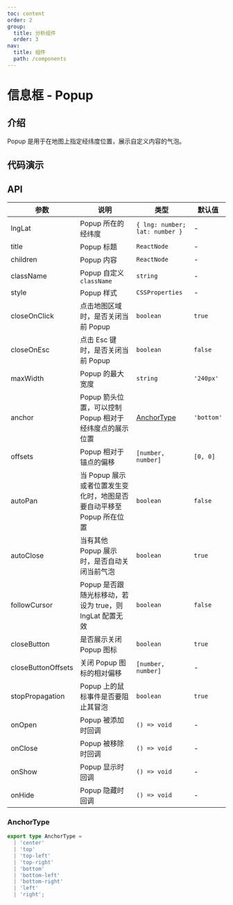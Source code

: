 ```yaml
---
toc: content
order: 2
group:
  title: 分析组件
  order: 3
nav:
  title: 组件
  path: /components
---
```


# 信息框 - Popup

## 介绍

Popup 是用于在地图上指定经纬度位置，展示自定义内容的气泡。

## 代码演示

<code src="./demos/default.tsx" compact defaultShowCode></code>

## API

| 参数 | 说明 | 类型 | 默认值 |
| --- | --- | --- | --- |
| lngLat | Popup 所在的经纬度 | `{ lng: number; lat: number }` | - |
| title | Popup 标题 | `ReactNode` | - |
| children | Popup 内容 | `ReactNode` | - |
| className | Popup 自定义 `className` | `string` | - |
| style | Popup 样式 | `CSSProperties` | - |
| closeOnClick | 点击地图区域时，是否关闭当前 Popup | `boolean` | `true` |
| closeOnEsc | 点击 Esc 键时，是否关闭当前 Popup | `boolean` | `false` |
| maxWidth | Popup 的最大宽度 | `string` | `'240px'` |
| anchor | Popup 箭头位置，可以控制 Popup 相对于经纬度点的展示位置 | [AnchorType](#anchortype) | `'bottom'` |
| offsets | Popup 相对于锚点的偏移 | `[number, number]` | `[0, 0]` |
| autoPan | 当 Popup 展示或者位置发生变化时，地图是否要自动平移至 Popup 所在位置 | `boolean` | `false` |
| autoClose | 当有其他 Popup 展示时，是否自动关闭当前气泡 | `boolean` | `true` |
| followCursor | Popup 是否跟随光标移动，若设为 true，则 lngLat 配置无效 | `boolean` | `false` |
| closeButton | 是否展示关闭 Popup 图标 | `boolean` | `true` |
| closeButtonOffsets | 关闭 Popup 图标的相对偏移 | `[number, number]` | - |
| stopPropagation | Popup 上的鼠标事件是否要阻止其冒泡 | `boolean` | `true` |
| onOpen | Popup 被添加时回调 | `() => void` | - |
| onClose | Popup 被移除时回调 | `() => void` | - |
| onShow | Popup 显示时回调 | `() => void` | - |
| onHide | Popup 隐藏时回调 | `() => void` | - |

### AnchorType

```ts
export type AnchorType =
  | 'center'
  | 'top'
  | 'top-left'
  | 'top-right'
  | 'bottom'
  | 'bottom-left'
  | 'bottom-right'
  | 'left'
  | 'right';
```
